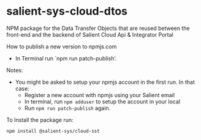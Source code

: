 # salient-sys-cloud-dtos
NPM package for the Data Transfer Objects that are reused between the front-end and the backend of Salient Cloud Api &amp; Integrator Portal

How to publish a new version to npmjs.com
- In Terminal run `npm run patch-publish'. 

Notes: 
  - You might be asked to setup your npmjs account in the first run. In that case:
    - Register a new account with npmjs using your Salient email
    - In terminal, run `npm adduser` to setup the account in your local
    - Run `npm run patch-publish` again.

To Install the package run: 
```
npm install @salient-sys/cloud-sst
```

